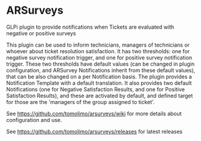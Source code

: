 # ARSurveys
GLPi plugin to provide notifications when Tickets are evaluated with negative or positive surveys

This plugin can be used to inform technicians, managers of technicians or whoever about ticket resolution satisfaction. It has two thresholds: one for negative survey notification trigger, and one for positive survey notification trigger. These two thresholds have default values (can be changed in plugin configuration, and ARSurvey Notifications inherit from these default values), that can be also changed on a per Notification basis. The plugin provides a Notification Template with a default translation. It also provides two default Notifications (one for Negative Satisfaction Results, and one for Positive Satisfaction Results), and these are activated by default, and defined target for those are the 'managers of the group assigned to ticket'.

See https://github.com/tomolimo/arsurveys/wiki for more details about configuration and use.

See https://github.com/tomolimo/arsurveys/releases for latest releases

